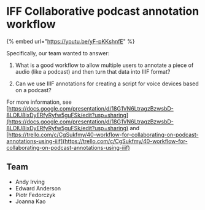 # IFF Collaborative podcast annotation workflow

{% embed url="https://youtu.be/yF-pKKshnfE" %}



Specifically, our team wanted to answer:

1. What is a good workflow to allow multiple users to annotate a piece of audio \(like a podcast\) and then turn that data into IIIF format?

2. Can we use IIIF annotations for creating a script for voice devices based on a podcast?

For more information, see [https://docs.google.com/presentation/d/18G1VN6LtragzBzwsbD-8LOlU8ixDyERfyRyfw5guFSk/edit?usp=sharing](https://docs.google.com/presentation/d/18G1VN6LtragzBzwsbD-8LOlU8ixDyERfyRyfw5guFSk/edit?usp=sharing) and [https://trello.com/c/CgSukfmy/40-workflow-for-collaborating-on-podcast-annotations-using-iiif](https://trello.com/c/CgSukfmy/40-workflow-for-collaborating-on-podcast-annotations-using-iiif)



## **Team**

* Andy Irving
* Edward Anderson
* Piotr Fedorczyk
* Joanna Kao 

